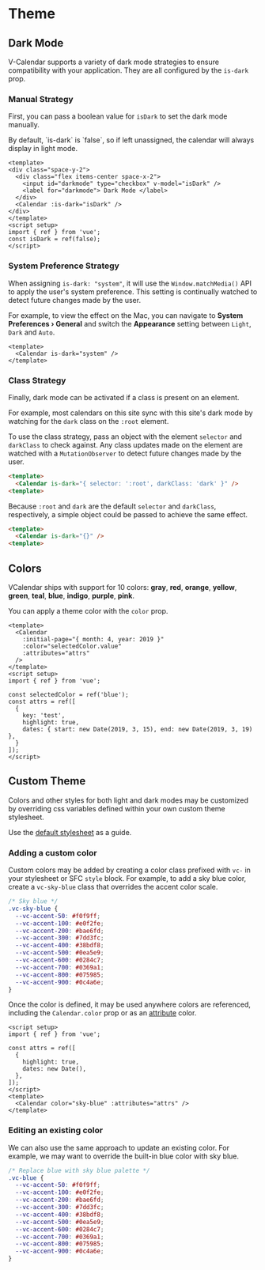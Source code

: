 # Theme

## Dark Mode

V-Calendar supports a variety of dark mode strategies to ensure compatibility with your application. They are all configured by the `is-dark` prop.

### Manual Strategy

First, you can pass a boolean value for `isDark` to set the dark mode manually.

<BaseAlert info>
By default, `is-dark` is `false`, so if left unassigned, the calendar will always display in light mode.
</BaseAlert>

<ThemeDarkModeManual />

```vue
<template>
<div class="space-y-2">
  <div class="flex items-center space-x-2">
    <input id="darkmode" type="checkbox" v-model="isDark" />
    <label for="darkmode"> Dark Mode </label>
  </div>
  <Calendar :is-dark="isDark" />
</div>
</template>
<script setup>
import { ref } from 'vue';
const isDark = ref(false);
</script>
```

### System Preference Strategy

When assigning `is-dark: "system"`, it will use the `Window.matchMedia()` API to apply the user's system preference. This setting is continually watched to detect future changes made by the user.

For example, to view the effect on the Mac, you can navigate to  **System Preferences	&#8250; General** and switch the **Appearance** setting between `Light`, `Dark` and `Auto`.

<ThemeDarkModeSys />

```vue
<template>
  <Calendar is-dark="system" />
</template>
```

### Class Strategy

Finally, dark mode can be activated if a class is present on an element.

For example, most calendars on this site sync with this site's dark mode by watching for the `dark` class on the `:root` element.

To use the class strategy, pass an object with the element `selector` and `darkClass` to check against. Any class updates made on the element are watched with a `MutationObserver` to detect future changes made by the user.

<Example centered>
  <Calendar :is-dark="{ selector: ':root', darkClass: 'dark' }" />
</Example>

```html
<template>
  <Calendar is-dark="{ selector: ':root', darkClass: 'dark' }" />
<template>
```

Because `:root` and `dark` are the default `selector` and `darkClass`, respectively, a simple object could be passed to achieve the same effect.

<Example centered>
  <Calendar :is-dark="{}" />
</Example>

```html
<template>
  <Calendar is-dark="{}" />
<template>
```

## Colors

VCalendar ships with support for 10 colors: **gray**, **red**, **orange**, **yellow**, **green**, **teal**, **blue**, **indigo**, **purple**, **pink**.

You can apply a theme color with the `color` prop.

<ThemeColors />

```vue
<template>
  <Calendar
    :initial-page="{ month: 4, year: 2019 }"
    :color="selectedColor.value"
    :attributes="attrs"
  />
</template>
<script setup>
import { ref } from 'vue';

const selectedColor = ref('blue');
const attrs = ref([
  {
    key: 'test',
    highlight: true,
    dates: { start: new Date(2019, 3, 15), end: new Date(2019, 3, 19) },
  }
]);
</script>
```

## Custom Theme

Colors and other styles for both light and dark modes may be customized by overriding css variables defined within your own custom theme stylesheet.

Use the [default stylesheet]() as a guide.

### Adding a custom color

Custom colors may be added by creating a color class prefixed with `vc-` in your stylesheet or SFC `style` block. For example, to add a sky blue color, create a `vc-sky-blue` class that overrides the accent color scale.

```css
/* Sky blue */
.vc-sky-blue {
  --vc-accent-50: #f0f9ff;
  --vc-accent-100: #e0f2fe;
  --vc-accent-200: #bae6fd;
  --vc-accent-300: #7dd3fc;
  --vc-accent-400: #38bdf8;
  --vc-accent-500: #0ea5e9;
  --vc-accent-600: #0284c7;
  --vc-accent-700: #0369a1;
  --vc-accent-800: #075985;
  --vc-accent-900: #0c4a6e;
}
```

Once the color is defined, it may be used anywhere colors are referenced, including the `Calendar.color` prop or as an [attribute](./attributes#colors) color.

<ThemeCustomColors />

```vue
<script setup>
import { ref } from 'vue';

const attrs = ref([
  {
    highlight: true,
    dates: new Date(),
  },
]);
</script>
<template>
  <Calendar color="sky-blue" :attributes="attrs" />
</template>
```

### Editing an existing color

We can also use the same approach to update an existing color. For example, we may want to override the built-in blue color with sky blue.

```css
/* Replace blue with sky blue palette */
.vc-blue {
  --vc-accent-50: #f0f9ff;
  --vc-accent-100: #e0f2fe;
  --vc-accent-200: #bae6fd;
  --vc-accent-300: #7dd3fc;
  --vc-accent-400: #38bdf8;
  --vc-accent-500: #0ea5e9;
  --vc-accent-600: #0284c7;
  --vc-accent-700: #0369a1;
  --vc-accent-800: #075985;
  --vc-accent-900: #0c4a6e;
}
```
